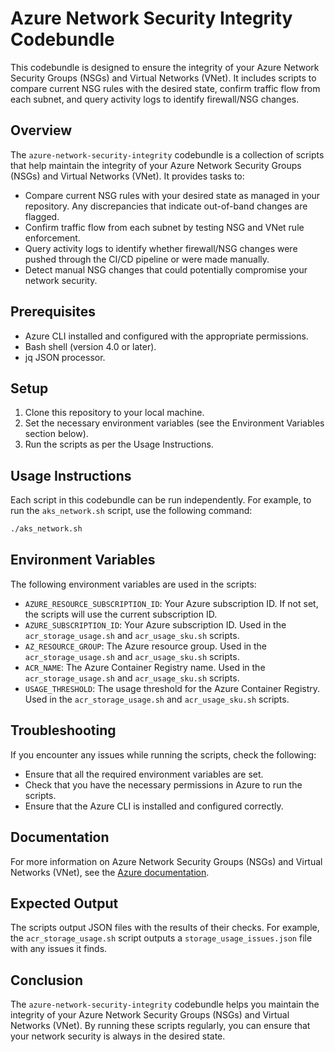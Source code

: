 # Azure Network Security Integrity Codebundle

This codebundle is designed to ensure the integrity of your Azure Network Security Groups (NSGs) and Virtual Networks (VNet). It includes scripts to compare current NSG rules with the desired state, confirm traffic flow from each subnet, and query activity logs to identify firewall/NSG changes.

## Overview

The `azure-network-security-integrity` codebundle is a collection of scripts that help maintain the integrity of your Azure Network Security Groups (NSGs) and Virtual Networks (VNet). It provides tasks to:

- Compare current NSG rules with your desired state as managed in your repository. Any discrepancies that indicate out-of-band changes are flagged.
- Confirm traffic flow from each subnet by testing NSG and VNet rule enforcement.
- Query activity logs to identify whether firewall/NSG changes were pushed through the CI/CD pipeline or were made manually.
- Detect manual NSG changes that could potentially compromise your network security.

## Prerequisites

- Azure CLI installed and configured with the appropriate permissions.
- Bash shell (version 4.0 or later).
- jq JSON processor.

## Setup

1. Clone this repository to your local machine.
2. Set the necessary environment variables (see the Environment Variables section below).
3. Run the scripts as per the Usage Instructions.

## Usage Instructions

Each script in this codebundle can be run independently. For example, to run the `aks_network.sh` script, use the following command:

```bash
./aks_network.sh
```

## Environment Variables

The following environment variables are used in the scripts:

- `AZURE_RESOURCE_SUBSCRIPTION_ID`: Your Azure subscription ID. If not set, the scripts will use the current subscription ID.
- `AZURE_SUBSCRIPTION_ID`: Your Azure subscription ID. Used in the `acr_storage_usage.sh` and `acr_usage_sku.sh` scripts.
- `AZ_RESOURCE_GROUP`: The Azure resource group. Used in the `acr_storage_usage.sh` and `acr_usage_sku.sh` scripts.
- `ACR_NAME`: The Azure Container Registry name. Used in the `acr_storage_usage.sh` and `acr_usage_sku.sh` scripts.
- `USAGE_THRESHOLD`: The usage threshold for the Azure Container Registry. Used in the `acr_storage_usage.sh` and `acr_usage_sku.sh` scripts.

## Troubleshooting

If you encounter any issues while running the scripts, check the following:

- Ensure that all the required environment variables are set.
- Check that you have the necessary permissions in Azure to run the scripts.
- Ensure that the Azure CLI is installed and configured correctly.

## Documentation

For more information on Azure Network Security Groups (NSGs) and Virtual Networks (VNet), see the [Azure documentation](https://docs.microsoft.com/en-us/azure/virtual-network/).

## Expected Output

The scripts output JSON files with the results of their checks. For example, the `acr_storage_usage.sh` script outputs a `storage_usage_issues.json` file with any issues it finds.

## Conclusion

The `azure-network-security-integrity` codebundle helps you maintain the integrity of your Azure Network Security Groups (NSGs) and Virtual Networks (VNet). By running these scripts regularly, you can ensure that your network security is always in the desired state.